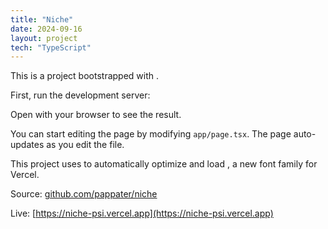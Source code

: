 ```yaml
---
title: "Niche"
date: 2024-09-16
layout: project
tech: "TypeScript"
---
```


This is a  project bootstrapped with .

First, run the development server:

Open  with your browser to see the result.

You can start editing the page by modifying `app/page.tsx`. The page auto-updates as you edit the file.

This project uses  to automatically optimize and load , a new font family for Vercel.

Source: [github.com/pappater/niche](https://github.com/pappater/niche)

Live: [https://niche-psi.vercel.app](https://niche-psi.vercel.app)
